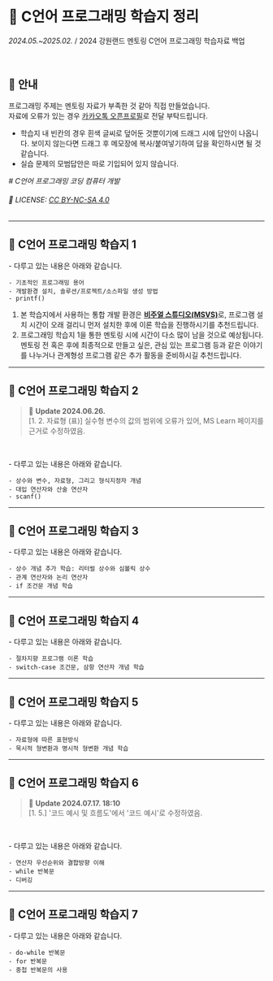 # 📢 **C언어 프로그래밍 학습지 정리**
_2024.05.~2025.02._ / 2024 강원랜드 멘토링 C언어 프로그래밍 학습자료 백업

<br>

## 📌 안내

프로그래밍 주제는 멘토링 자료가 부족한 것 같아 직접 만들었습니다.  
자료에 오류가 있는 경우 [카카오톡 오픈프로필]로 전달 부탁드립니다.

* 학습지 내 빈칸의 경우 흰색 글씨로 덮어둔 것뿐이기에 드래그 시에 답안이 나옵니다. 보이지 않는다면 드래그 후 메모장에 복사/붙여넣기하여 답을 확인하시면 될 것 같습니다.  
* 실습 문제의 모범답안은 따로 기입되어 있지 않습니다.

*\# C언어 프로그래밍 코딩 컴퓨터 개발*

###### 💾 LICENSE: [CC BY-NC-SA 4.0][CCL]

<!-- 참조 링크 -->
[카카오톡 오픈프로필]: http://open.kakao.com/me/voo247 "박예원 하이샘"
[CCL]: https://creativecommons.org/licenses/by-nc-sa/4.0/deed.ko "저작자표시-비영리-동일조건변경허락 4.0"

***

## 📖 C언어 프로그래밍 학습지 1

\- 다루고 있는 내용은 아래와 같습니다.

    - 기초적인 프로그래밍 용어
    - 개발환경 설치, 솔루션/프로젝트/소스파일 생성 방법
    - printf()

1. 본 학습지에서 사용하는 통합 개발 환경은 <u>**비주얼 스튜디오(MSVS)**</u>로, 프로그램 설치 시간이 오래 걸리니 먼저 설치한 후에 이론 학습을 진행하시기를 추천드립니다.
2. 프로그래밍 학습지 1을 통한 멘토링 시에 시간이 다소 많이 남을 것으로 예상됩니다. 멘토링 전 혹은 후에 최종적으로 만들고 싶은, 관심 있는 프로그램 등과 같은 이야기를 나누거나 관계형성 프로그램 같은 추가 활동을 준비하시길 추천드립니다.

***

## 📖 C언어 프로그래밍 학습지 2

> 🔔 **Update 2024.06.26.**  
> [1. 2. 자료형 (표)] 실수형 변수의 값의 범위에 오류가 있어, MS Learn 페이지를 근거로 수정하였음.
<br>

\- 다루고 있는 내용은 아래와 같습니다.

    - 상수와 변수, 자료형, 그리고 형식지정자 개념
    - 대입 연산자와 산술 연산자
    - scanf()

***

## 📖 C언어 프로그래밍 학습지 3

\- 다루고 있는 내용은 아래와 같습니다.

    - 상수 개념 추가 학습: 리터럴 상수와 심볼릭 상수
    - 관계 연산자와 논리 연산자
    - if 조건문 개념 학습

***

## 📖 C언어 프로그래밍 학습지 4

\- 다루고 있는 내용은 아래와 같습니다.

    - 절차지향 프로그램 이론 학습
    - switch-case 조건문, 삼항 연산자 개념 학습

***

## 📖 C언어 프로그래밍 학습지 5

\- 다루고 있는 내용은 아래와 같습니다.

    - 자료형에 따른 표현방식
    - 묵시적 형변환과 명시적 형변환 개념 학습

***

## 📖 C언어 프로그래밍 학습지 6

> 🔔 **Update 2024.07.17. 18:10**  
> [1. 5.] '코드 예시 및 흐름도'에서 '코드 예시'로 수정하였음.
<br>

\- 다루고 있는 내용은 아래와 같습니다.

    - 연산자 우선순위와 결합방향 이해
    - while 반복문
    - 디버깅

***

## 📖 C언어 프로그래밍 학습지 7

\- 다루고 있는 내용은 아래와 같습니다.

    - do-while 반복문
    - for 반복문
    - 중첩 반복문의 사용
